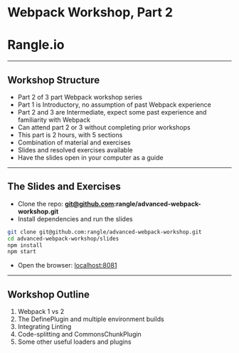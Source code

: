 # Webpack Workshop, Part 2

# Rangle.io

---

## Workshop Structure

- Part 2 of 3 part Webpack workshop series
- Part 1 is Introductory, no assumption of past Webpack experience
- Part 2 and 3 are Intermediate, expect some past experience and familiarity with Webpack
- Can attend part 2 or 3 without completing prior workshops
- This part is 2 hours, with 5 sections
- Combination of material and exercises
- Slides and resolved exercises available
- Have the slides open in your computer as a guide

---

## The Slides and Exercises

- Clone the repo: **git@github.com:rangle/advanced-webpack-workshop.git**
- Install dependencies and run the slides

```sh
git clone git@github.com:rangle/advanced-webpack-workshop.git
cd advanced-webpack-workshop/slides
npm install
npm start
```

- Open the browser: [localhost:8081](http://localhost:8081)

---

## Workshop Outline

1. Webpack 1 vs 2
2. The DefinePlugin and multiple environment builds
3. Integrating Linting
4. Code-splitting and CommonsChunkPlugin
5. Some other useful loaders and plugins
